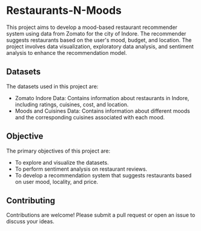 # Restaurants-N-Moods

This project aims to develop a mood-based restaurant recommender system using data from Zomato for the city of Indore. The recommender suggests restaurants based on the user's mood, budget, and location. The project involves data visualization, exploratory data analysis, and sentiment analysis to enhance the recommendation model.

## Datasets
The datasets used in this project are:

- Zomato Indore Data: Contains information about restaurants in Indore, including ratings, cuisines, cost, and location.
- Moods and Cuisines Data: Contains information about different moods and the corresponding cuisines associated with each mood.

## Objective
The primary objectives of this project are:

- To explore and visualize the datasets.
- To perform sentiment analysis on restaurant reviews.
- To develop a recommendation system that suggests restaurants based on user mood, locality, and price.

## Contributing
Contributions are welcome! Please submit a pull request or open an issue to discuss your ideas.
